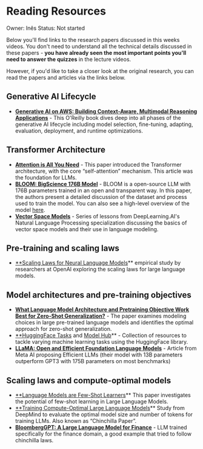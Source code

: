 # Reading Resources

Owner: Inês
Status: Not started

Below you'll find links to the research papers discussed in this weeks videos. You don't need to understand all the technical details discussed in these papers - **you have already seen the most important points you'll need to answer the quizzes** in the lecture videos.

However, if you'd like to take a closer look at the original research, you can read the papers and articles via the links below.

## **Generative AI Lifecycle**

- [**Generative AI on AWS: Building Context-Aware, Multimodal Reasoning Applications**](https://www.amazon.com/Generative-AI-AWS-Multimodal-Applications/dp/1098159225/) - This O'Reilly book dives deep into all phases of the generative AI lifecycle including model selection, fine-tuning, adapting, evaluation, deployment, and runtime optimizations.

## **Transformer Architecture**

- [**Attention is All You Need**](https://arxiv.org/pdf/1706.03762) - This paper introduced the Transformer architecture, with the core “self-attention” mechanism. This article was the foundation for LLMs.
- [**BLOOM: BigScience 176B Model**](https://arxiv.org/abs/2211.05100)  - BLOOM is a open-source LLM with 176B parameters trained in an open and transparent way. In this paper, the authors present a detailed discussion of the dataset and process used to train the model. You can also see a high-level overview of the model [here](https://www.notion.so/BLOOM-BigScience-176B-Model-ad073ca07cdf479398d5f95d88e218c4?pvs=21).
- [**Vector Space Models**](https://www.coursera.org/learn/classification-vector-spaces-in-nlp/home/week/3) - Series of lessons from DeepLearning.AI's Natural Language Processing specialization discussing the basics of vector space models and their use in language modeling.

## **Pre-training and scaling laws**

- [**Scaling Laws for Neural Language Models](https://arxiv.org/abs/2001.08361)** empirical study by researchers at OpenAI exploring the scaling laws for large language models.

## **Model architectures and pre-training objectives**

- [**What Language Model Architecture and Pretraining Objective Work Best for Zero-Shot Generalization?**](https://arxiv.org/pdf/2204.05832.pdf) - The paper examines modeling choices in large pre-trained language models and identifies the optimal approach for zero-shot generalization.
- [**HuggingFace Tasks](https://huggingface.co/tasks) and [Model Hub](https://huggingface.co/models)** - Collection of resources to tackle varying machine learning tasks using the HuggingFace library.
- [**LLaMA: Open and Efficient Foundation Language Models**](https://arxiv.org/pdf/2302.13971.pdf) - Article from Meta AI proposing Efficient LLMs (their model with 13B parameters outperform GPT3 with 175B parameters on most benchmarks)

## **Scaling laws and compute-optimal models**

- [**Language Models are Few-Shot Learners](https://arxiv.org/pdf/2005.14165.pdf)**  This paper investigates the potential of few-shot learning in Large Language Models.
- [**Training Compute-Optimal Large Language Models](https://arxiv.org/pdf/2203.15556.pdf)** Study from DeepMind to evaluate the optimal model size and number of tokens for training LLMs. Also known as “Chinchilla Paper”.
- [**BloombergGPT: A Large Language Model for Finance**](https://arxiv.org/pdf/2303.17564.pdf) - LLM trained specifically for the finance domain, a good example that tried to follow chinchilla laws.